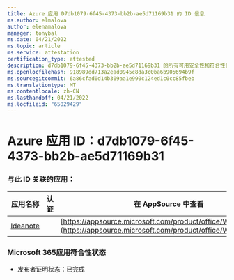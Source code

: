 ```yaml
---
title: Azure 应用 D7db1079-6f45-4373-bb2b-ae5d71169b31 的 ID 信息
ms.author: elmalova
author: elenamalova
manager: tonybal
ms.date: 04/21/2022
ms.topic: article
ms.service: attestation
certification_type: attested
description: d7db1079-6f45-4373-bb2b-ae5d71169b31 的所有可用安全性和符合性信息。
ms.openlocfilehash: 918989dd713a2ead0945c8da3c0ba6b905694b9f
ms.sourcegitcommit: 6a86cfad0d14b309aa1e990c124ed1c0cc85fbeb
ms.translationtype: MT
ms.contentlocale: zh-CN
ms.lasthandoff: 04/21/2022
ms.locfileid: "65029429"
---
```

# <a name="azure-app-id-d7db1079-6f45-4373-bb2b-ae5d71169b31"></a>Azure 应用 ID：d7db1079-6f45-4373-bb2b-ae5d71169b31


### <a name="apps-associated-with-this-id"></a>与此 ID 关联的应用：
| **应用名称** | **认证** | **在 AppSource 中查看** |
|--------------|---------------|-----------------------|
| [Ideanote](../forward/WA200003876.md) |  | [https://appsource.microsoft.com/product/office/WA200003876](https://appsource.microsoft.com/product/office/WA200003876) |

### <a name="microsoft-365-app-compliance-status"></a>Microsoft 365应用符合性状态
- 发布者证明状态：已完成
